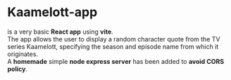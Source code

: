 # Kaamelott-app

is a very basic **React app** using **vite**.  
The app allows the user to display a random character quote from the TV series Kaamelott, specifying the season and episode name from which it originates.  
A **homemade** simple **node express server** has been added to **avoid CORS policy**.
